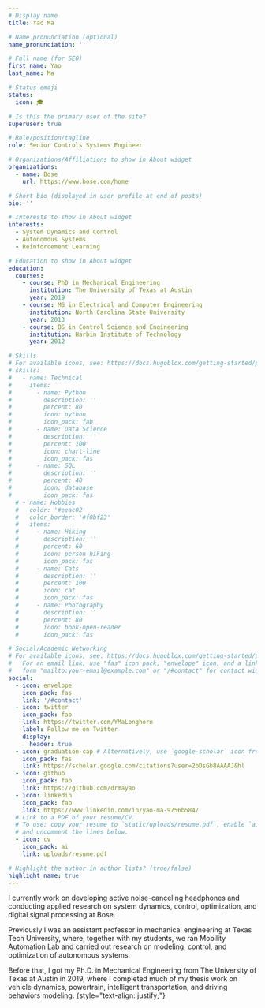 ```yaml
---
# Display name
title: Yao Ma

# Name pronunciation (optional)
name_pronunciation: ''

# Full name (for SEO)
first_name: Yao
last_name: Ma

# Status emoji
status:
  icon: 🎓

# Is this the primary user of the site?
superuser: true

# Role/position/tagline
role: Senior Controls Systems Engineer

# Organizations/Affiliations to show in About widget
organizations:
  - name: Bose
    url: https://www.bose.com/home

# Short bio (displayed in user profile at end of posts)
bio: ''

# Interests to show in About widget
interests:
  - System Dynamics and Control
  - Autonomous Systems
  - Reinforcement Learning

# Education to show in About widget
education:
  courses:
    - course: PhD in Mechanical Engineering
      institution: The University of Texas at Austin
      year: 2019
    - course: MS in Electrical and Computer Engineering
      institution: North Carolina State University
      year: 2013
    - course: BS in Control Science and Engineering
      institution: Harbin Institute of Technology
      year: 2012

# Skills
# For available icons, see: https://docs.hugoblox.com/getting-started/page-builder/#icons
# skills:
#   - name: Technical
#     items:
#       - name: Python
#         description: ''
#         percent: 80
#         icon: python
#         icon_pack: fab
#       - name: Data Science
#         description: ''
#         percent: 100
#         icon: chart-line
#         icon_pack: fas
#       - name: SQL
#         description: ''
#         percent: 40
#         icon: database
#         icon_pack: fas
  # - name: Hobbies
  #   color: '#eeac02'
  #   color_border: '#f0bf23'
  #   items:
  #     - name: Hiking
  #       description: ''
  #       percent: 60
  #       icon: person-hiking
  #       icon_pack: fas
  #     - name: Cats
  #       description: ''
  #       percent: 100
  #       icon: cat
  #       icon_pack: fas
  #     - name: Photography
  #       description: ''
  #       percent: 80
  #       icon: book-open-reader
  #       icon_pack: fas

# Social/Academic Networking
# For available icons, see: https://docs.hugoblox.com/getting-started/page-builder/#icons
#   For an email link, use "fas" icon pack, "envelope" icon, and a link in the
#   form "mailto:your-email@example.com" or "/#contact" for contact widget.
social:
  - icon: envelope
    icon_pack: fas
    link: '/#contact'
  - icon: twitter
    icon_pack: fab
    link: https://twitter.com/YMaLonghorn
    label: Follow me on Twitter
    display:
      header: true
  - icon: graduation-cap # Alternatively, use `google-scholar` icon from `ai` icon pack
    icon_pack: fas
    link: https://scholar.google.com/citations?user=2bDsGb8AAAAJ&hl
  - icon: github
    icon_pack: fab
    link: https://github.com/drmayao
  - icon: linkedin
    icon_pack: fab
    link: https://www.linkedin.com/in/yao-ma-9756b584/
  # Link to a PDF of your resume/CV.
  # To use: copy your resume to `static/uploads/resume.pdf`, enable `ai` icons in `params.yaml`,
  # and uncomment the lines below.
  - icon: cv
    icon_pack: ai
    link: uploads/resume.pdf

# Highlight the author in author lists? (true/false)
highlight_name: true
---
```


I currently work on developing active noise-canceling headphones and conducting applied research on system dynamics, control, optimization, and digital signal processing at Bose.

Previously I was an assistant professor in mechanical engineering at Texas Tech University, where, together with my students, we ran Mobility Automation Lab and carried out research on modeling, control, and optimization of autonomous systems.

Before that, I got my Ph.D. in Mechanical Engineering from The University of Texas at Austin in 2019, where I completed much of my thesis work on vehicle dynamics, powertrain, intelligent transportation, and driving behaviors modeling.
{style="text-align: justify;"}
